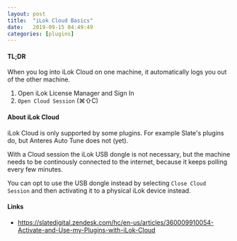 ```yaml
---
layout: post
title:  "iLok Cloud Basics"
date:   2019-09-15 04:49:49
categories: [plugins]
---
```


#### TL;DR

When you log into iLok Cloud on one machine, it automatically logs you out of the other machine.

1. Open iLok License Manager and Sign In
2. `Open Cloud Session` (⌘⇧C)

#### About iLok Cloud

iLok Cloud is only supported by some plugins. For example Slate's plugins do, but Anteres Auto Tune does not (yet).

With a Cloud session the iLok USB dongle is not necessary, but the machine needs to be continously connected to the internet, because it keeps polling every few minutes.

You can opt to use the USB dongle instead by selecting `Close Cloud Session` and then activating it to a physical iLok device instead.

#### Links

* <https://slatedigital.zendesk.com/hc/en-us/articles/360009910054-Activate-and-Use-my-Plugins-with-iLok-Cloud>